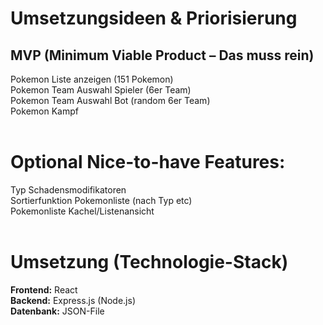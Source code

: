 # Umsetzungsideen & Priorisierung<br>
## MVP (Minimum Viable Product – Das muss rein)<br>
Pokemon Liste anzeigen (151 Pokemon)<br>
Pokemon Team Auswahl Spieler (6er Team)<br>
Pokemon Team Auswahl Bot (random 6er Team)<br>
Pokemon Kampf<br><br>


# Optional Nice-to-have Features:<br>
Typ Schadensmodifikatoren<br>
Sortierfunktion Pokemonliste (nach Typ etc)<br>
Pokemonliste Kachel/Listenansicht<br>
<br>

# Umsetzung (Technologie-Stack)<br>
**Frontend:** React<br>
**Backend:** Express.js (Node.js)<br>
**Datenbank:** JSON-File<br>
